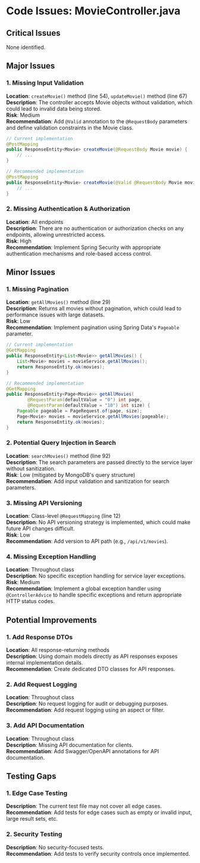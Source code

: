 # Code Issues: MovieController.java

## Critical Issues

None identified.

## Major Issues

### 1. Missing Input Validation
**Location**: `createMovie()` method (line 54), `updateMovie()` method (line 67)  
**Description**: The controller accepts Movie objects without validation, which could lead to invalid data being stored.  
**Risk**: Medium  
**Recommendation**: Add `@Valid` annotation to the `@RequestBody` parameters and define validation constraints in the Movie class.

```java
// Current implementation
@PostMapping
public ResponseEntity<Movie> createMovie(@RequestBody Movie movie) {
    // ...
}

// Recommended implementation
@PostMapping
public ResponseEntity<Movie> createMovie(@Valid @RequestBody Movie movie) {
    // ...
}
```

### 2. Missing Authentication & Authorization
**Location**: All endpoints  
**Description**: There are no authentication or authorization checks on any endpoints, allowing unrestricted access.  
**Risk**: High  
**Recommendation**: Implement Spring Security with appropriate authentication mechanisms and role-based access control.

## Minor Issues

### 1. Missing Pagination
**Location**: `getAllMovies()` method (line 29)  
**Description**: Returns all movies without pagination, which could lead to performance issues with large datasets.  
**Risk**: Low  
**Recommendation**: Implement pagination using Spring Data's `Pageable` parameter.

```java
// Current implementation
@GetMapping
public ResponseEntity<List<Movie>> getAllMovies() {
    List<Movie> movies = movieService.getAllMovies();
    return ResponseEntity.ok(movies);
}

// Recommended implementation
@GetMapping
public ResponseEntity<Page<Movie>> getAllMovies(
        @RequestParam(defaultValue = "0") int page,
        @RequestParam(defaultValue = "10") int size) {
    Pageable pageable = PageRequest.of(page, size);
    Page<Movie> movies = movieService.getAllMovies(pageable);
    return ResponseEntity.ok(movies);
}
```

### 2. Potential Query Injection in Search
**Location**: `searchMovies()` method (line 92)  
**Description**: The search parameters are passed directly to the service layer without sanitization.  
**Risk**: Low (mitigated by MongoDB's query structure)  
**Recommendation**: Add input validation and sanitization for search parameters.

### 3. Missing API Versioning
**Location**: Class-level `@RequestMapping` (line 12)  
**Description**: No API versioning strategy is implemented, which could make future API changes difficult.  
**Risk**: Low  
**Recommendation**: Add version to API path (e.g., `/api/v1/movies`).

### 4. Missing Exception Handling
**Location**: Throughout class  
**Description**: No specific exception handling for service layer exceptions.  
**Risk**: Medium  
**Recommendation**: Implement a global exception handler using `@ControllerAdvice` to handle specific exceptions and return appropriate HTTP status codes.

## Potential Improvements

### 1. Add Response DTOs
**Location**: All response-returning methods  
**Description**: Using domain models directly as API responses exposes internal implementation details.  
**Recommendation**: Create dedicated DTO classes for API responses.

### 2. Add Request Logging
**Location**: Throughout class  
**Description**: No request logging for audit or debugging purposes.  
**Recommendation**: Add request logging using an aspect or filter.

### 3. Add API Documentation
**Location**: Throughout class  
**Description**: Missing API documentation for clients.  
**Recommendation**: Add Swagger/OpenAPI annotations for API documentation.

## Testing Gaps

### 1. Edge Case Testing
**Description**: The current test file may not cover all edge cases.  
**Recommendation**: Add tests for edge cases such as empty or invalid input, large result sets, etc.

### 2. Security Testing
**Description**: No security-focused tests.  
**Recommendation**: Add tests to verify security controls once implemented. 